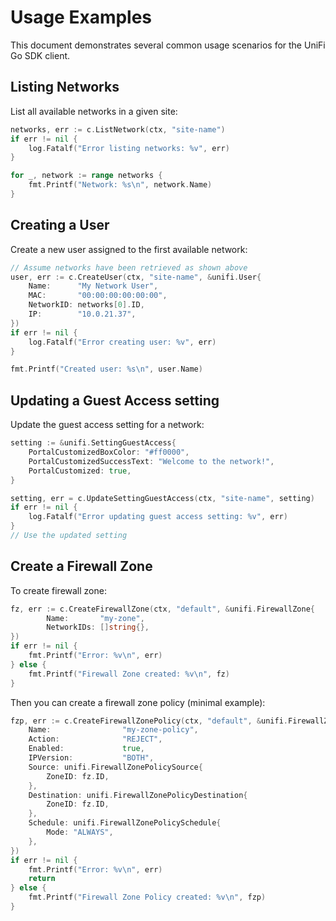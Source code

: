 # Usage Examples

This document demonstrates several common usage scenarios for the UniFi Go SDK client.

## Listing Networks

List all available networks in a given site:

```go
networks, err := c.ListNetwork(ctx, "site-name")
if err != nil {
    log.Fatalf("Error listing networks: %v", err)
}

for _, network := range networks {
    fmt.Printf("Network: %s\n", network.Name)
}
```

## Creating a User

Create a new user assigned to the first available network:

```go
// Assume networks have been retrieved as shown above
user, err := c.CreateUser(ctx, "site-name", &unifi.User{
    Name:      "My Network User",
    MAC:       "00:00:00:00:00:00",
    NetworkID: networks[0].ID,
    IP:        "10.0.21.37",
})
if err != nil {
    log.Fatalf("Error creating user: %v", err)
}

fmt.Printf("Created user: %s\n", user.Name)
```

## Updating a Guest Access setting

Update the guest access setting for a network:

```go
setting := &unifi.SettingGuestAccess{
    PortalCustomizedBoxColor: "#ff0000",
    PortalCustomizedSuccessText: "Welcome to the network!",
    PortalCustomized: true,
}

setting, err = c.UpdateSettingGuestAccess(ctx, "site-name", setting)
if err != nil {
    log.Fatalf("Error updating guest access setting: %v", err)
}
// Use the updated setting
```

## Create a Firewall Zone

To create firewall zone:

```go
fz, err := c.CreateFirewallZone(ctx, "default", &unifi.FirewallZone{
		Name:       "my-zone",
		NetworkIDs: []string{},
})
if err != nil {
    fmt.Printf("Error: %v\n", err)
} else {
    fmt.Printf("Firewall Zone created: %v\n", fz)
}
```

Then you can create a firewall zone policy (minimal example):

```go
fzp, err := c.CreateFirewallZonePolicy(ctx, "default", &unifi.FirewallZonePolicy{
	Name:                "my-zone-policy",
	Action:              "REJECT",
	Enabled:             true,
	IPVersion:           "BOTH",
	Source: unifi.FirewallZonePolicySource{
		ZoneID: fz.ID,
	},
	Destination: unifi.FirewallZonePolicyDestination{
		ZoneID: fz.ID,
	},
	Schedule: unifi.FirewallZonePolicySchedule{
		Mode: "ALWAYS",
	},
})
if err != nil {
	fmt.Printf("Error: %v\n", err)
	return
} else {
	fmt.Printf("Firewall Zone Policy created: %v\n", fzp)
}
```
